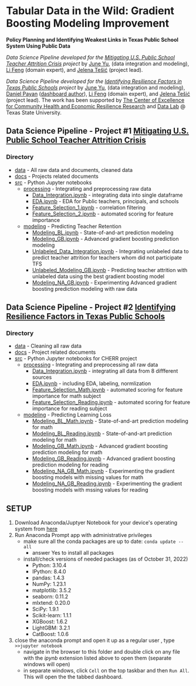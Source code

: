 # Tabular Data in the Wild: Gradient Boosting Modeling Improvement
**Policy Planning and Identifying Weakest Links in Texas Public School System Using Public Data**

_Data Science Pipeline developed for the [Mitigating U.S. Public School Teacher Attrition Crisis](TeacherAttrition/docs/2022-DS-Poster-SASS.pdf) project_  by [June Yu](https://j-y-yu.github.io/), (data integration and modeling), [Li Feng](https://lifeng.wp.txstate.edu/) (domain expert), and [Jelena Tešić](jtesic.github.io) (project lead). 

_Data Science Pipeline developed for the [Identifying Resilience Factors in Texas Public Schools](LearningLoss/docs/2022Fall-CHERR-Poster.pdf) project_  by [June Yu](https://j-y-yu.github.io/), (data integration and modeling), [Daniel Payan](https://github.com/danielpayan13) ([dashboard author](https://github.com/DataLab12/resilienceDashboardsTX)), [Li Feng](https://lifeng.wp.txstate.edu/) (domain expert), and [Jelena Tešić](jtesic.github.io) (project lead). The work has been supported by [The Center of Excellence for Community Health and Economic Resilience Research](https://www.cherr.txst.edu/) and [Data Lab](https://DataLab12.github.io) @ Texas State University.

## Data Science Pipeline - Project #1 [Mitigating U.S. Public School Teacher Attrition Crisis](TeacherAttrition)
### Directory 
* [data](TeacherAttrition/data) - All raw data and documents, cleaned data
* [docs](TeacherAttrition/docs) - Projects related documents
* [src](TeacherAttrition/src) - Python Jupyter notebooks
  * [processing](TeacherAttrition/src/processing) - Integrating and preprocessing raw data
    * [Data_Integration.ipynb](TeacherAttrition/src/processing/Data_Integration.ipynb) - integrating data into single dataframe 
    * [EDA.ipynb](TeacherAttrition/src/processing/EDA.ipynb) - EDA for Public teachers, principals, and schools
    * [Feature_Selection_1.ipynb](TeacherAttrition/src/processing/Feature_Selection_1.ipynb) - correlation filtering
    * [Feature_Selection_2.ipynb](TeacherAttrition/src/processing/Feature_Selection_2.ipynb) - automated scoring for feature importance
  * [modeling](TeacherAttrition/src/modeling) - Predicting Teacher Retention
    * [Modeling_BL.ipynb](TeacherAttrition/src/modeling/Modeling_BL.ipynb) - State-of-and-art prediction modeling
    * [Modeling_GB.ipynb](TeacherAttrition/src/modeling/Modeling_GB.ipynb) - Advanced gradient boosting prediction modeling
    * [Unlabeled_Data_Integration.ipynb](TeacherAttrition/src/modeling/Unlabeled_Data_Integration.ipynb) - Integrating unlabeled data to predict teacher attrition for teachers whom did not participate TFS 
    * [Unlabeled_Modeling_GB.ipynb](TeacherAttrition/src/modeling/Unlabeled_Modeling_GB.ipynb) - Predicting teacher attrition with unlabeled data using the best gradient boosting model
    * [Modeling_NA_GB.ipynb](TeacherAttrition/src/modeling/Modeling_NA_GB.ipynb) - Experimenting Advanced gradient boosting prediction modeling with raw data


## Data Science Pipeline - Project #2 [Identifying Resilience Factors in Texas Public Schools](LearningLoss)
### Directory 
* [data](LearningLoss/data) - Cleaning all raw data
* [docs](LearningLoss/docs) - Project related documents 
* [src](LearningLoss/src) - Python Jupyter notebooks for CHERR project
  * [processing](LearningLoss/src/processing) - Integrating and preprocessing all raw data
    * [Data_Integration.ipynb](LearningLoss/src/processing/Data_Integration.ipynb) - integrating all data from 8 diffferent sources
    * [EDA.ipynb](LearningLoss/src/processing/EDA.ipynb) - including EDA, labeling, normlization
    * [Feature_Selection_Math.ipynb](LearningLoss/src/processing/Feature_Selection_Math.ipynb) - automated scoring for feature importance for math subject
    * [Feature_Selection_Reading.ipynb](LearningLoss/src/processing/Feature_Selection_Reading.ipynb) - automated scoring for feature importance for reading subject
  * [modeling](LearningLoss/src/modeling) - Predicting Learning Loss 
    * [Modeling_BL_Math.ipynb](LearningLoss/src/modeling/Modeling_BL_Math.ipynb) - State-of-and-art prediction modeling for math 
    * [Modeling_BL_Reading.ipynb](LearningLoss/src/modeling/Modeling_BL_Reading.ipynb) - State-of-and-art prediction modeling for math 
    * [Modeling_GB_Math.ipynb](LearningLoss/src/modeling/Modeling_GB_Math.ipynb) - Advanced gradient boosting prediction modeling for math
    * [Modeling_GB_Reading.ipynb](LearningLoss/src/modeling/Modeling_GB_Reading.ipynb) - Advanced gradient boosting prediction modeling for reading
    * [Modeling_NA_GB_Math.ipynb](LearningLoss/src/modeling/Modeling_NA_GB_Math.ipynb) - Experimenting the gradient boosting models with missing values for math
    * [Modeling_NA_GB_Reading.ipynb](LearningLoss/src/modeling/Modeling_NA_GB_Reading.ipynb) - Experimenting the gradient boosting models with mssing values for reading


## SETUP
  1. Download Anaconda/Juptyer Notebook for your device's operating system from [here](https://www.anaconda.com/products/distribution#Downloads)
  2. Run Anaconda Prompt app with administrative privileges
     * make sure all the conda packages are up to date: ```conda update --all```
       * answer Yes to install all packages   
     * install/check versions of needed packages (as of October 31, 2022)
        * Python: 3.10.4 
        * IPython: 8.4.0
        * pandas: 1.4.3
        * NumPy: 1.23.1
        * matplotlib: 3.5.2
        * seaborn: 0.11.2
        * mlxtend: 0.20.0
        * SciPy: 1.9.1
        * Scikit-learn: 1.1.1
        * XGBoost: 1.6.2
        * LightGBM: 3.2.1
        * CatBoost: 1.0.6
  3. close the anaconda prompt and open it up as a regular user , type ```>>jupyter notebook```
     * navigate in the browser to this folder and double click on any file with the _ipynb_ extension listed above to open them (separate windows will open)
     * in separate windows, click `Cell` on the top taskbar and then `Run All`. This will open the the tabbed dashboard.
